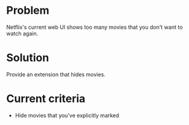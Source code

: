 # Problem 
Netflix's current web UI shows too many movies that you don't want to watch again.

# Solution
Provide an extension that hides movies.

# Current criteria
* Hide movies that you've explicitly marked
